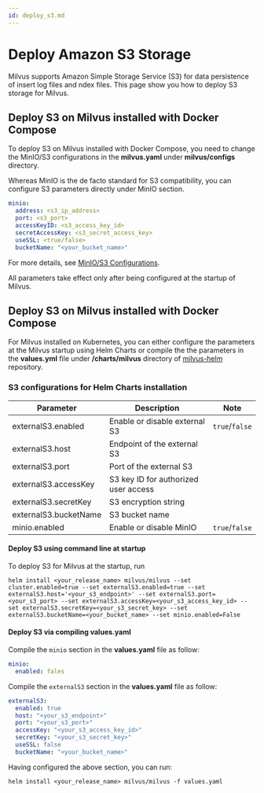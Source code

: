 ```yaml
---
id: deploy_s3.md
---
```


# Deploy Amazon S3 Storage

Milvus supports Amazon Simple Storage Service (S3) for data persistence of insert log files and ndex files. This page show you how to deploy S3 storage for Milvus. 

## Deploy S3 on Milvus installed with Docker Compose

To deploy S3 on Milvus installed with Docker Compose, you need to change the MinIO/S3 configurations in the **milvus.yaml** under **milvus/configs** directory.

Whereas MinIO is the de facto standard for S3 compatibility, you can configure S3 parameters directly under MinIO section.

```yaml
minio:
  address: <s3_ip_address>
  port: <s3_port>
  accessKeyID: <s3_access_key_id>
  secretAccessKey: <s3_secret_access_key>
  useSSL: <true/false>
  bucketName: "<your_bucket_name>"
```

For more details, see [MinIO/S3 Configurations](configuration_standalone-advanced.md#MinIO-Configurations).

<div class="alert note">
All parameters take effect only after being configured at the startup of Milvus.
</div>

## Deploy S3 on Milvus installed with Docker Compose

For Milvus installed on Kubernetes, you can either configure the parameters at the Milvus startup using Helm Charts or compile the the parameters in the **values.yml** file under **/charts/milvus** directory of [milvus-helm](https://github.com/milvus-io/milvus-helm) repository.

### S3 configurations for Helm Charts installation

| Parameter             | Description                          | Note                                 |
| --------------------- | ------------------------------------ | ------------------------------------ |
| externalS3.enabled    | Enable or disable external S3        | <code>true</code>/<code>false</code> |
| externalS3.host       | Endpoint of the external S3          |                                      |
| externalS3.port       | Port of the external S3              |                                      |
| externalS3.accessKey  | S3 key ID for authorized user access |                                      |
| externalS3.secretKey  | S3 encryption string                 |                                      |
| externalS3.bucketName | S3 bucket name                       |                                      |
| minio.enabled         | Enable or disable MinIO              | <code>true</code>/<code>false</code> |

#### Deploy S3 using command line at startup

To deploy S3 for Milvus at the startup, run

```shell
helm install <your_release_name> milvus/milvus --set cluster.enabled=true --set externalS3.enabled=true --set externalS3.host='<your_s3_endpoint>' --set externalS3.port=<your_s3_port> --set externalS3.accessKey=<your_s3_access_key_id> --set externalS3.secretKey=<your_s3_secret_key> --set externalS3.bucketName=<your_bucket_name> --set minio.enabled=False
```

#### Deploy S3 via compiling **values.yaml**

Compile the `minio` section in the **values.yaml** file as follow:

```yaml
minio:
  enabled: fales
```

Compile the `externalS3` section in the **values.yaml** file as follow:

```yaml
externalS3:
  enabled: true
  host: "<your_s3_endpoint>"
  port: "<your_s3_port>"
  accessKey: "<your_s3_access_key_id>"
  secretKey: "<your_s3_secret_key>"
  useSSL: false
  bucketName: "<your_bucket_name>"
```

Having configured the above section, you can run:

```shell
helm install <your_release_name> milvus/milvus -f values.yaml
```


